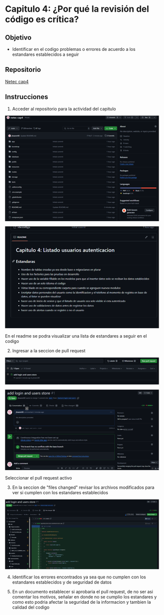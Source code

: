 
# Capitulo 4: ¿Por qué la revisión del código es crítica?

## Objetivo

* Identificar en el codigo problemas o errores de acuerdo a los estandares establecidos a seguir

## Repositorio
[Netec cap4](https://github.com/mfperdomo09/netec-cap4.git)

## Instrucciones

1. Acceder al repositorio para la actividad del capitulo

![Logo](../images/cap4/1.png)

![Logo](../images/cap4/2.png)

En el readme se podra visualizar una lista de estandares a seguir en el codigo

2. Ingresar a la seccion de pull request

![Logo](../images/cap4/3.png)

![Logo](../images/cap4/4.png)

Seleccionar el pull request activo

3. En la seccion de "files changed" revisar los archivos modificados para ver si cumplen con los estandares establecidos

![Logo](../images/cap4/5.png)

4.  Identificar los errores encontrados ya sea que no cumplen con los estandares establecidos y de seguridad de datos

5.  En un documento establecer si aprobaria el pull request, de no ser asi comentar los motivos, señalar en donde no se cumplio los estandares y como esto podria afectar la seguridad de la informacion y tambien la calidad del codigo




